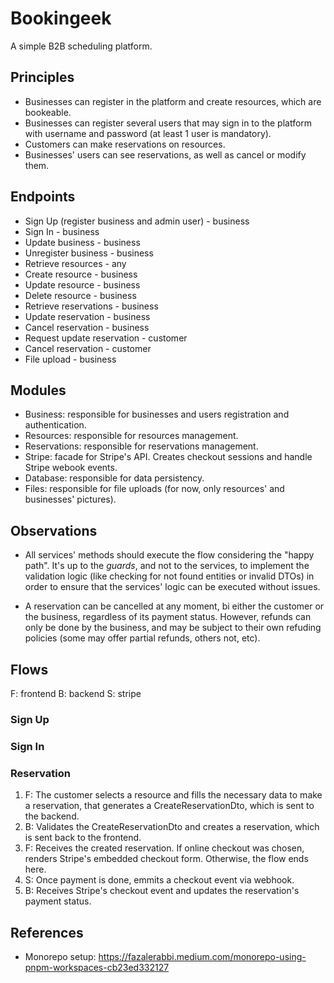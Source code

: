 # Bookingeek

A simple B2B scheduling platform.

## Principles

- Businesses can register in the platform and create resources, which are bookeable.
- Businesses can register several users that may sign in to the platform with username and password (at least 1 user is mandatory).
- Customers can make reservations on resources.
- Businesses' users can see reservations, as well as cancel or modify them.

## Endpoints

- Sign Up (register business and admin user) - business
- Sign In - business
- Update business - business
- Unregister business - business
- Retrieve resources - any
- Create resource - business
- Update resource - business
- Delete resource - business
- Retrieve reservations - business
- Update reservation - business
- Cancel reservation - business
- Request update reservation - customer
- Cancel reservation - customer
- File upload - business

## Modules

- Business: responsible for businesses and users registration and authentication.
- Resources: responsible for resources management.
- Reservations: responsible for reservations management.
- Stripe: facade for Stripe's API. Creates checkout sessions and handle Stripe webook events.
- Database: responsible for data persistency.
- Files: responsible for file uploads (for now, only resources' and businesses' pictures).

## Observations

- All services' methods should execute the flow considering the "happy path". It's up to the _guards_, and not to the services, to implement the validation logic (like checking for not found entities or invalid DTOs) in order to ensure that the services' logic can be executed without issues.

- A reservation can be cancelled at any moment, bi either the customer or the business, regardless of its payment status. However, refunds can only be done by the business, and may be subject to their own refuding policies (some may offer partial refunds, others not, etc).

## Flows

F: frontend
B: backend
S: stripe

### Sign Up

### Sign In

### Reservation

1. F: The customer selects a resource and fills the necessary data to make a reservation, that generates a CreateReservationDto, which is sent to the backend.
2. B: Validates the CreateReservationDto and creates a reservation, which is sent back to the frontend.
3. F: Receives the created reservation. If online checkout was chosen, renders Stripe's embedded checkout form. Otherwise, the flow ends here.
4. S: Once payment is done, emmits a checkout event via webhook.
5. B: Receives Stripe's checkout event and updates the reservation's payment status.

## References

- Monorepo setup: https://fazalerabbi.medium.com/monorepo-using-pnpm-workspaces-cb23ed332127
